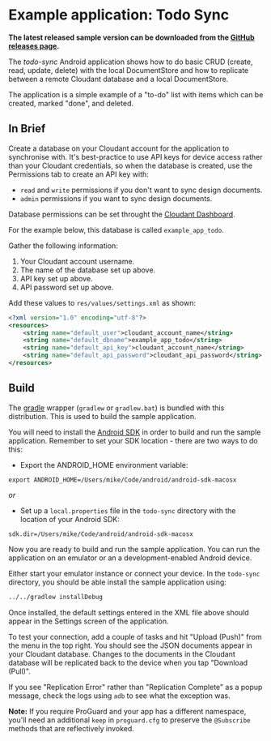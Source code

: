 # Example application: Todo Sync

**The latest released sample version can be downloaded from the
[GitHub releases page][latest].**

[latest]: https://github.com/cloudant/sync-android/releases/latest

The _todo-sync_ Android application shows how to do basic CRUD
(create, read, update, delete) with the local DocumentStore and how to
replicate between a remote Cloudant database and a local DocumentStore.

The application is a simple example of a "to-do" list with items which
can be created, marked "done", and deleted.

## In Brief

Create a database on your Cloudant account for the application to
synchronise with. It's best-practice to use API keys for device access
rather than your Cloudant credentials, so when the database is
created, use the Permissions tab to create an API key with:

* `read` and `write` permissions if you don't want to sync design documents.
* `admin` permissions if you want to sync design documents.

Database permissions can be set throught the
[Cloudant Dashboard](https://cloudant.com/changing-database-permissions-tutorial/).

For the example below, this database is called `example_app_todo`.

Gather the following information:

1. Your Cloudant account username.
2. The name of the database set up above.
3. API key set up above.
4. API password set up above.

Add these values to `res/values/settings.xml` as shown:

```xml
<?xml version="1.0" encoding="utf-8"?>
<resources>
    <string name="default_user">cloudant_account_name</string>
    <string name="default_dbname">example_app_todo</string>
    <string name="default_api_key">cloudant_account_name</string>
    <string name="default_api_password">cloudant_api_password</string>
</resources>
```

## Build

The [gradle][gradle] wrapper (`gradlew` or `gradlew.bat`) is bundled
with this distribution. This is used to build the sample application.

[gradle]: http://www.gradle.org/installation

You will need to install the [Android SDK][android] in order to build
and run the sample application. Remember to set your SDK location -
there are two ways to do this:

[android]: https://developer.android.com/studio/index.html

- Export the ANDROID_HOME environment variable:
```
export ANDROID_HOME=/Users/mike/Code/android/android-sdk-macosx
```

_or_

- Set up a `local.properties` file in the `todo-sync` directory with
  the location of your Android SDK:
```
sdk.dir=/Users/mike/Code/android/android-sdk-macosx
```

Now you are ready to build and run the sample application. You can run
the application on an emulator or an a development-enabled Android
device.

Either start your emulator instance or connect your device. In the
`todo-sync` directory, you should be able install the sample
application using:
```bash
../../gradlew installDebug
```

Once installed, the default settings entered in the XML file above should appear in the Settings screen of the application.

To test your connection, add a couple of tasks and hit "Upload (Push)" from the menu in the top right. You should see the JSON documents appear in your Cloudant database. Changes to the documents in the Cloudant database will be replicated back to the device when you tap "Download (Pull)".

If you see "Replication Error" rather than "Replication Complete" as a popup message, check the logs using `adb` to see what the exception was.

**Note:** If you require ProGuard and your app has a different namespace, you'll need an additional `keep` in `proguard.cfg` to preserve the `@Subscribe` methods that are reflectively invoked.

